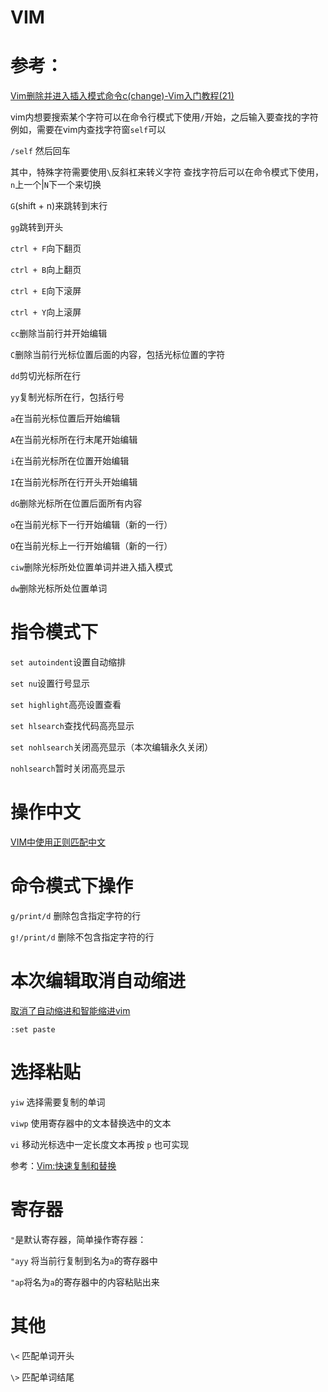 #  VIM
#  参考：
[Vim删除并进入插入模式命令c(change)-Vim入门教程(21)](https://vim.ink/vim-change.html)

vim内想要搜索某个字符可以在命令行模式下使用`/`开始，之后输入要查找的字符
例如，需要在vim内查找字符窗`self`可以

`/self`  然后回车

其中，特殊字符需要使用`\`反斜杠来转义字符
查找字符后可以在命令模式下使用，`n`上一个|`N`下一个来切换

`G`(shift + n)来跳转到末行
 
`gg`跳转到开头
 
`ctrl + F`向下翻页
 
`ctrl + B`向上翻页
  
`ctrl + E`向下滚屏
 
`ctrl + Y`向上滚屏
 
`cc`删除当前行并开始编辑

`C`删除当前行光标位置后面的内容，包括光标位置的字符

`dd`剪切光标所在行

`yy`复制光标所在行，包括行号

`a`在当前光标位置后开始编辑

`A`在当前光标所在行末尾开始编辑

`i`在当前光标所在位置开始编辑

`I`在当前光标所在行开头开始编辑

`dG`删除光标所在位置后面所有内容

`o`在当前光标下一行开始编辑（新的一行）

`O`在当前光标上一行开始编辑（新的一行）

`ciw`删除光标所处位置单词并进入插入模式

`dw`删除光标所处位置单词

#  指令模式下

`set autoindent`设置自动缩排

`set nu`设置行号显示

`set highlight`高亮设置查看

`set hlsearch`查找代码高亮显示

`set nohlsearch`关闭高亮显示（本次编辑永久关闭）

`nohlsearch`暂时关闭高亮显示

#  操作中文
[VIM中使用正则匹配中文](https://my.oschina.net/hotleave/blog/341500)

#  命令模式下操作

`g/print/d`    删除包含指定字符的行

`g!/print/d`  删除不包含指定字符的行

#  本次编辑取消自动缩进

[取消了自动缩进和智能缩进vim](https://blog.csdn.net/kwame211/article/details/78562331)

```
:set paste
```

#  选择粘贴
`yiw`    选择需要复制的单词

`viwp` 使用寄存器中的文本替换选中的文本

`vi` 移动光标选中一定长度文本再按 `p`  也可实现

参考：[Vim:快速复制和替换](https://www.kawabangga.com/posts/2668)

#  寄存器
` " `是默认寄存器，简单操作寄存器：

`"ayy` 将当前行复制到名为`a`的寄存器中

`"ap`将名为`a`的寄存器中的内容粘贴出来
#  其他
`\<` 匹配单词开头

`\>` 匹配单词结尾